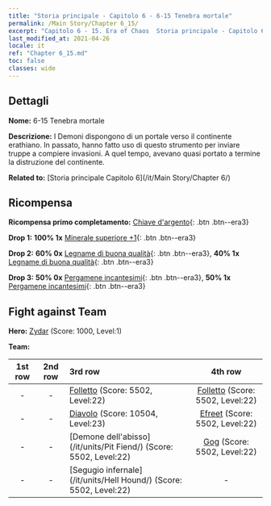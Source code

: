 ```yaml
---
title: "Storia principale - Capitolo 6 - 6-15 Tenebra mortale"
permalink: /Main Story/Chapter 6_15/
excerpt: "Capitolo 6 - 15. Era of Chaos  Storia principale - Capitolo 6_15. 6-15 Tenebra mortale"
last_modified_at: 2021-04-26
locale: it
ref: "Chapter 6_15.md"
toc: false
classes: wide
---
```


## Dettagli

 **Nome:** 6-15 Tenebra mortale

 **Descrizione:** I Demoni dispongono di un portale verso il continente erathiano. In passato, hanno fatto uso di questo strumento per inviare truppe a compiere invasioni. A quel tempo, avevano quasi portato a termine la distruzione del continente.

 **Related to:** [Storia principale Capitolo 6](/it/Main Story/Chapter 6/)

## Ricompensa

 **Ricompensa primo completamento:** [Chiave d'argento](/ItemsIT/con_693/){: .btn .btn--era3}

 **Drop 1:** **100% 1x** [Minerale superiore +1](/ItemsIT/mat_19/){: .btn .btn--era3}

 **Drop 2:** **60% 0x** [Legname di buona qualità](/ItemsIT/mat_13/){: .btn .btn--era3}, **40% 1x** [Legname di buona qualità](/ItemsIT/mat_13/){: .btn .btn--era3}

 **Drop 3:** **50% 0x** [Pergamene incantesimi](/ItemsIT/con_694/){: .btn .btn--era3}, **50% 1x** [Pergamene incantesimi](/ItemsIT/con_694/){: .btn .btn--era3}


## Fight against Team
 **Hero:** [Zydar](/it/heroes/Zydar/) (Score: 1000, Level:1)

 **Team:**


  | 1st row | 2nd row | 3rd row | 4th row |
  |:----:|:----:|:----|:----:|
  | - | - | [Folletto](/it/units/Imp/) (Score: 5502, Level:22)  | [Folletto](/it/units/Imp/) (Score: 5502, Level:22)  |
  | - | - | [Diavolo](/it/units/Devil/) (Score: 10504, Level:23)  | [Efreet](/it/units/Efreeti/) (Score: 5502, Level:22)  |
  | - | - | [Demone dell'abisso](/it/units/Pit Fiend/) (Score: 5502, Level:22)  | [Gog](/it/units/Gog/) (Score: 5502, Level:22)  |
  | - | - | [Segugio infernale](/it/units/Hell Hound/) (Score: 5502, Level:22)  | - |


